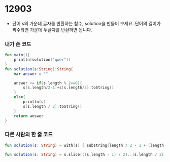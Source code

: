 # 12903

- 단어 s의 가운데 글자를 반환하는 함수, solution을 만들어 보세요. 단어의 길이가 짝수라면 가운데 두글자를 반환하면 됩니다.

### 내가 쓴 코드

```kotlin
fun main(){
    println(solution("qwer"))
}
fun solution(s:String):String{
    var answer = ""

    answer += if(s.length % 2==0){
        s[s.length/2-1]+s[s.length/2].toString()
    }
    else{
        println(s)
        s[s.length / 2].toString()
    }
    return answer
}
```



### 다른 사람의 한 줄 코드

```kotlin
fun solution(s: String) = with(s) { substring(length / 2 - 1 + (length % 2) .. length / 2) }
```

```kotlin
fun solution(s: String) = s.slice(((s.length - 1) / 2)..(s.length / 2))}
```


